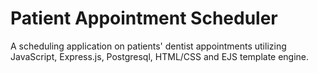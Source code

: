 # Patient Appointment Scheduler
A scheduling application on patients'
dentist appointments utilizing JavaScript, Express.js,
Postgresql, HTML/CSS and EJS template engine.